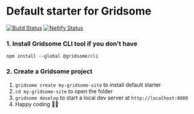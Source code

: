 # Default starter for Gridsome

[![Build Status](https://travis-ci.org/RyanBalfanz/ryanbalfanz.github.io.svg?branch=develop)](https://travis-ci.org/RyanBalfanz/ryanbalfanz.github.io)
[![Netlify Status](https://api.netlify.com/api/v1/badges/44fced13-ef57-4c80-81e6-059c8c1e5d19/deploy-status)](https://app.netlify.com/sites/ryanbalfanz-github-io/deploys)

### 1. Install Gridsome CLI tool if you don't have

`npm install --global @gridsome/cli`

### 2. Create a Gridsome project

1. `gridsome create my-gridsome-site` to install default starter
2. `cd my-gridsome-site` to open the folder
3. `gridsome develop` to start a local dev server at `http://localhost:8080`
4. Happy coding 🎉🙌
